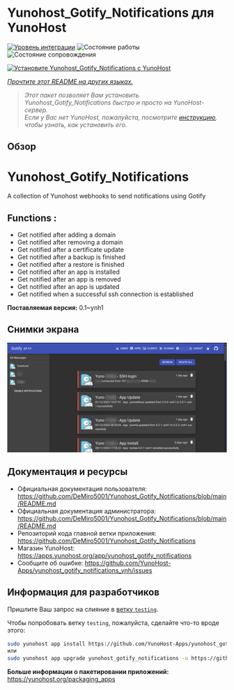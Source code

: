 <!--
Важно: этот README был автоматически сгенерирован <https://github.com/YunoHost/apps/tree/master/tools/readme_generator>
Он НЕ ДОЛЖЕН редактироваться вручную.
-->

# Yunohost_Gotify_Notifications для YunoHost

[![Уровень интеграции](https://apps.yunohost.org/badge/integration/yunohost_gotify_notifications)](https://ci-apps.yunohost.org/ci/apps/yunohost_gotify_notifications/)
![Состояние работы](https://apps.yunohost.org/badge/state/yunohost_gotify_notifications)
![Состояние сопровождения](https://apps.yunohost.org/badge/maintained/yunohost_gotify_notifications)

[![Установите Yunohost_Gotify_Notifications с YunoHost](https://install-app.yunohost.org/install-with-yunohost.svg)](https://install-app.yunohost.org/?app=yunohost_gotify_notifications)

*[Прочтите этот README на других языках.](./ALL_README.md)*

> *Этот пакет позволяет Вам установить Yunohost_Gotify_Notifications быстро и просто на YunoHost-сервер.*  
> *Если у Вас нет YunoHost, пожалуйста, посмотрите [инструкцию](https://yunohost.org/install), чтобы узнать, как установить его.*

## Обзор

# Yunohost_Gotify_Notifications
A collection of Yunohost webhooks to send notifications using Gotify

## Functions :
  * Get notified after adding a domain
  * Get notified after removing a domain
  * Get notified after a certificate update
  * Get notified after a backup is finished
  * Get notified after a restore is finished
  * Get notified after an app is installed
  * Get notified after an app is removed
  * Get notified after an app is updated
  * Get notified when a successful ssh connection is established


**Поставляемая версия:** 0.1~ynh1

## Снимки экрана

![Снимок экрана Yunohost_Gotify_Notifications](./doc/screenshots/IMG_20241205_224629.png)

## Документация и ресурсы

- Официальная документация пользователя: <https://github.com/DeMiro5001/Yunohost_Gotify_Notifications/blob/main/README.md>
- Официальная документация администратора: <https://github.com/DeMiro5001/Yunohost_Gotify_Notifications/blob/main/README.md>
- Репозиторий кода главной ветки приложения: <https://github.com/DeMiro5001/Yunohost_Gotify_Notifications>
- Магазин YunoHost: <https://apps.yunohost.org/app/yunohost_gotify_notifications>
- Сообщите об ошибке: <https://github.com/YunoHost-Apps/yunohost_gotify_notifications_ynh/issues>

## Информация для разработчиков

Пришлите Ваш запрос на слияние в [ветку `testing`](https://github.com/YunoHost-Apps/yunohost_gotify_notifications_ynh/tree/testing).

Чтобы попробовать ветку `testing`, пожалуйста, сделайте что-то вроде этого:

```bash
sudo yunohost app install https://github.com/YunoHost-Apps/yunohost_gotify_notifications_ynh/tree/testing --debug
или
sudo yunohost app upgrade yunohost_gotify_notifications -u https://github.com/YunoHost-Apps/yunohost_gotify_notifications_ynh/tree/testing --debug
```

**Больше информации о пакетировании приложений:** <https://yunohost.org/packaging_apps>
